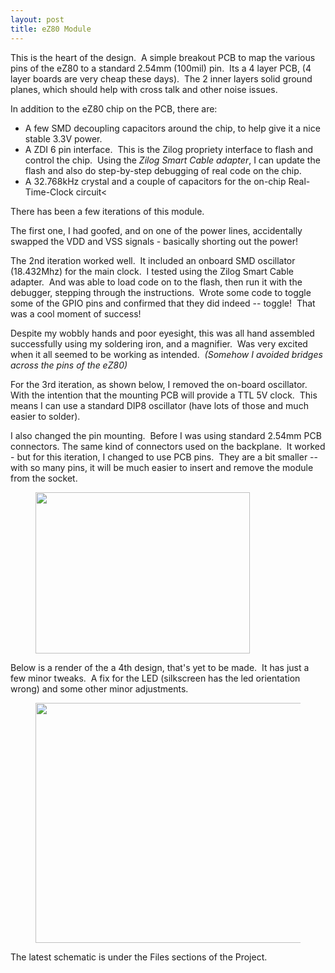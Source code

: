 ```yaml
---
layout: post
title: eZ80 Module
---
```


This is the heart of the design.&nbsp; A simple breakout PCB to map the various pins of the eZ80&nbsp;to a standard 2.54mm (100mil) pin.&nbsp; Its a 4 layer PCB, (4 layer boards are very cheap these days).&nbsp; The 2 inner layers solid ground planes, which should help with cross talk and other noise issues.

In addition to the eZ80&nbsp;chip on the PCB, there are:

* A few SMD decoupling capacitors around the chip, to help give it a nice stable 3.3V power.
* A ZDI 6 pin interface.&nbsp; This is the Zilog propriety interface to flash and control the chip.&nbsp; Using the<em>&nbsp;</em><em>Zilog Smart Cable adapter</em>, I can update the flash and also do step-by-step debugging of real code on the chip.
* A 32.768kHz crystal and a couple of capacitors for the on-chip Real-Time-Clock circuit<

There has been a few iterations of this module.

The first one, I had goofed, and on one of the power lines, accidentally swapped the VDD and VSS signals - basically shorting out the power!

The 2nd iteration worked well.&nbsp; It included an onboard SMD oscillator (18.432Mhz) for the main clock.&nbsp; I tested using the Zilog Smart Cable adapter.&nbsp; And was able to load code on to the flash, then run it with the debugger, stepping through the instructions.&nbsp; Wrote some code to toggle some of the GPIO pins and confirmed that they did indeed -- toggle!&nbsp; That was a cool moment of success!

Despite my wobbly hands and poor eyesight, this was all hand assembled successfully using my soldering iron, and a magnifier.&nbsp; Was very excited when it all seemed to be working as intended.&nbsp; <em>(Somehow I avoided bridges across the pins of the eZ80)</em>

For the 3rd iteration, as shown below, I removed the on-board oscillator. With the intention that the mounting PCB will provide a TTL 5V clock.&nbsp; This means I can use a standard DIP8 oscillator (have lots of those and much easier to solder).

I also changed the pin mounting.&nbsp; Before I was using standard 2.54mm PCB connectors. The same kind of connectors used on the backplane.&nbsp; It worked - but for this iteration, I changed to use PCB pins.&nbsp; They are a bit smaller -- with so many pins, it will be much easier to insert and remove the module from the socket.&nbsp;

<figure><img style="width: 343px; height: 258.392px;" width="343" height="258.392" src="{{ site.baseurl }}/assets/images/cpu-module-profile-v1.jpg"></figure>

Below is a render of the a 4th design, that's yet to be made.&nbsp; It has just a few minor tweaks.&nbsp; A fix for the LED (silkscreen has the led orientation wrong) and some other minor adjustments.

<figure><img style="width: 448px; height: 383.903px;" width="448" height="383.903" src="{{ site.baseurl }}/assets/images/cpu-module-render.png"></figure>

The latest schematic is under the Files sections of the Project.
